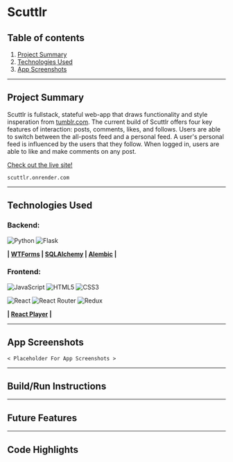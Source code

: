 # Scuttlr

## Table of contents
1. [Project Summary](#project-summary)
2. [Technologies Used](#technologies-used)
3. [App Screenshots](#app-screenshots)

---
## Project Summary
Scuttlr is fullstack, stateful web-app that draws functionality and style insperation from [tumblr.com](https://www.tumblr.com/). The current build of Scuttlr offers four key features of interaction: posts, comments, likes, and follows. Users are able to switch between the all-posts feed and a personal feed. A user's personal feed is influenced by the users that they follow. When logged in, users are able to like and make comments on any post.

[Check out the live site!](https://scuttlr.onrender.com/)

    scuttlr.onrender.com

---
## **Technologies Used**

### Backend:
![Python](https://img.shields.io/badge/python-3670A0?style=for-the-badge&logo=python&logoColor=ffdd54)
![Flask](https://img.shields.io/badge/flask-%23000.svg?style=for-the-badge&logo=flask&logoColor=white)

**| [WTForms](https://wtforms.readthedocs.io/en/3.0.x/) | [SQLAlchemy](https://www.sqlalchemy.org/) | [Alembic](https://alembic.sqlalchemy.org/en/latest/) |**

### Frontend:
![JavaScript](https://img.shields.io/badge/javascript-%23323330.svg?style=for-the-badge&logo=javascript&logoColor=%23F7DF1E)
![HTML5](https://img.shields.io/badge/html5-%23E34F26.svg?style=for-the-badge&logo=html5&logoColor=white)
![CSS3](https://img.shields.io/badge/css3-%231572B6.svg?style=for-the-badge&logo=css3&logoColor=white)

![React](https://img.shields.io/badge/react-%2320232a.svg?style=for-the-badge&logo=react&logoColor=%2361DAFB)
![React Router](https://img.shields.io/badge/React_Router-CA4245?style=for-the-badge&logo=react-router&logoColor=white)
![Redux](https://img.shields.io/badge/redux-%23593d88.svg?style=for-the-badge&logo=redux&logoColor=white)

**| [React Player](https://www.npmjs.com/package/react-player) |**

---
## App Screenshots
    < Placeholder For App Screenshots >

---

## Build/Run Instructions


---

## Future Features

---

## Code Highlights
